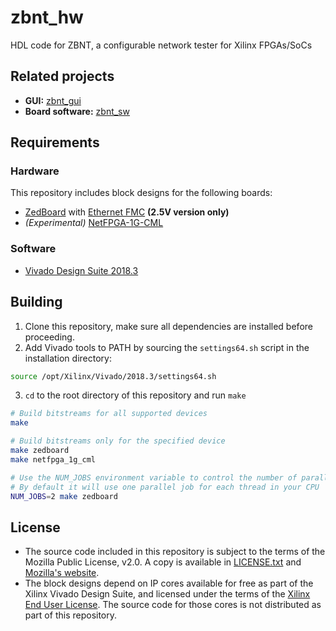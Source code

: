 
# zbnt_hw

HDL code for ZBNT, a configurable network tester for Xilinx FPGAs/SoCs

## Related projects

* **GUI:** [zbnt_gui](https://github.com/oscar-rc1/zbnt_gui)
* **Board software:** [zbnt_sw](https://github.com/oscar-rc1/zbnt_sw)

## Requirements

### Hardware

This repository includes block designs for the following boards:

* [ZedBoard](http://www.zedboard.org/product/zedboard) with [Ethernet FMC](http://ethernetfmc.com) **(2.5V version only)**
* _(Experimental)_ [NetFPGA-1G-CML](https://store.digilentinc.com/netfpga-1g-cml-kintex-7-fpga-development-board)

### Software

* [Vivado Design Suite 2018.3](https://www.xilinx.com/products/design-tools/vivado.html)

## Building

1. Clone this repository, make sure all dependencies are installed before proceeding.
2. Add Vivado tools to PATH by sourcing the `settings64.sh` script in the installation directory:

```bash
source /opt/Xilinx/Vivado/2018.3/settings64.sh
```

3. `cd` to the root directory of this repository and run `make`

```bash
# Build bitstreams for all supported devices
make

# Build bitstreams only for the specified device
make zedboard
make netfpga_1g_cml

# Use the NUM_JOBS environment variable to control the number of parallel jobs
# By default it will use one parallel job for each thread in your CPU
NUM_JOBS=2 make zedboard
```

## License

* The source code included in this repository is subject to the terms of the Mozilla Public License, v2.0. A copy is available in [LICENSE.txt](https://github.com/oscar-rc1/zbnt_hw/blob/master/LICENSE.txt) and [Mozilla's website](https://mozilla.org/MPL/2.0).
* The block designs depend on IP cores available for free as part of the Xilinx Vivado Design Suite, and licensed under the terms of the [Xilinx End User License](https://www.xilinx.com/support/documentation/sw_manuals/xilinx2018_3/end-user-license-agreement.pdf). The source code for those cores is not distributed as part of this repository.
